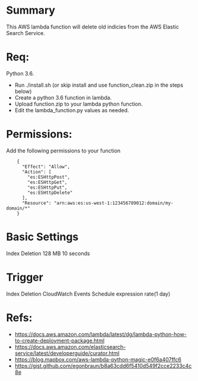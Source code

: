 # Summary

This AWS lambda function will delete old indicies from the AWS Elastic Search Service.

# Req:

Python 3.6.

- Run ./install.sh (or skip install and use function_clean.zip in the steps below)
- Create a python 3.6 function in lambda.
- Upload function.zip to your lambda python function. 
- Edit the lambda_function.py values as needed.

# Permissions:

Add the following permissions to your function
```
    {
      "Effect": "Allow",
      "Action": [
        "es:ESHttpPost",
        "es:ESHttpGet",
        "es:ESHttpPut",
        "es:ESHttpDelete"
      ],
      "Resource": "arn:aws:es:us-west-1:123456789012:domain/my-domain/*"
    }
```
# Basic Settings

Index Deletion	128 MB	10 seconds

# Trigger

Index Deletion	CloudWatch Events	Schedule expression	rate(1 day)

# Refs:

- https://docs.aws.amazon.com/lambda/latest/dg/lambda-python-how-to-create-deployment-package.html
- https://docs.aws.amazon.com/elasticsearch-service/latest/developerguide/curator.html
- https://blog.mapbox.com/aws-lambda-python-magic-e0f6a407ffc6
- https://gist.github.com/egonbraun/b8a63cdd6f5410d549f2cce2233c4c8e
